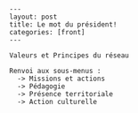     ---
    layout: post
    title: Le mot du président!
    categories: [front]
    --- 
    
    Valeurs et Principes du réseau
    
    Renvoi aux sous-menus :
      -> Missions et actions
      -> Pédagogie
      -> Présence territoriale
      -> Action culturelle
